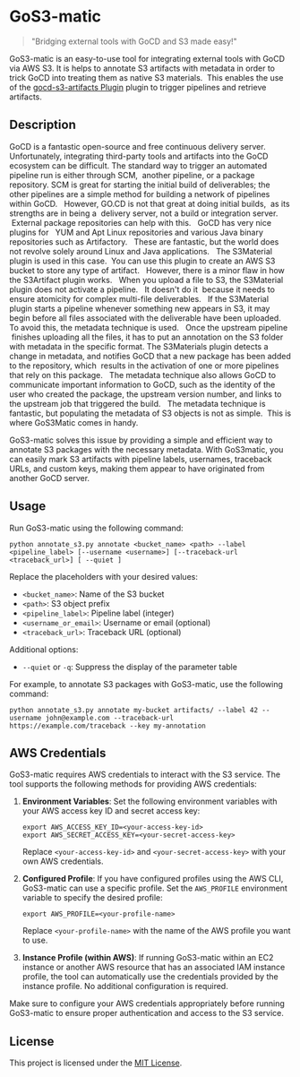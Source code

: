 # GoS3-matic



> "Bridging external tools with GoCD and S3 made easy!"



GoS3-matic is an easy-to-use tool for integrating external tools with GoCD via AWS S3. It is helps to  annotate S3 artifacts with metadata in order to trick GoCD into treating them as native S3 materials.  This enables the use of the [gocd-s3-artifacts Plugin](https://github.com/indix/gocd-s3-artifacts) plugin to trigger pipelines and retrieve artifacts.



## Description


GoCD is a fantastic open-source and free continuous delivery server. Unfortunately, integrating third-party tools and artifacts into the GoCD ecosystem can be difficult. The standard way to trigger an	automated pipeline run is either through SCM,  another pipeline, or a package repository.
SCM is great for starting the initial build of deliverables; the other pipelines are a simple method for building a network of pipelines within GoCD.  
However, GO.CD is not that great at doing initial builds,  as its strengths are in being a  delivery server, not a build or integration server.  External package repositories can help with this.  
GoCD has very nice plugins for   YUM and Apt Linux repositories and various Java binary repositories such as Artifactory.  
These are fantastic, but the world does not revolve solely around Linux and Java applications.  
The S3Material plugin is used in this case.  You can use this plugin to create an AWS S3 bucket to store any type of artifact.   However, there is a minor flaw in how the S3Artifact plugin works.  
When you upload a file to S3, the S3Material plugin does not activate a pipeline.  
It doesn't do it  because it needs to ensure atomicity for complex multi-file deliverables.  
If the S3Material plugin starts a pipeline whenever something new appears in S3, it may begin before all files associated with the deliverable have been uploaded.
To avoid this, the metadata technique is used.  
Once the upstream pipeline  finishes uploading all the files, it has to put an annotation on the S3 folder with metadata in the specific format. The S3Materials plugin detects a change in metadata, and notifies GoCD that a new package has been added to the repository, which  results in the activation of one or more pipelines that rely on this package.  
The metadata technique also allows GoCD to communicate important information to GoCD, such as the identity of the user who created the package, the upstream version number, and links to the upstream job that triggered the build.  
The metadata technique is fantastic, but populating the metadata of S3 objects is not as simple.  This is where GoS3Matic comes in handy.



GoS3-matic solves this issue by providing a simple and efficient way to annotate S3 packages with the necessary metadata. With GoS3matic, you can easily mark S3 artifacts with pipeline labels, usernames, traceback URLs, and custom keys, making them appear to have originated from another GoCD server.





## Usage



Run GoS3-matic using the following command:



```shell
python annotate_s3.py annotate <bucket_name> <path> --label <pipeline_label> [--username <username>] [--traceback-url <traceback_url>] [ --quiet ]
```

Replace the placeholders with your desired values:

- `<bucket_name>`: Name of the S3 bucket
- `<path>`: S3 object prefix
- `<pipeline_label>`: Pipeline label (integer)
- `<username_or_email>`: Username or email (optional)
- `<traceback_url>`: Traceback URL (optional)


Additional options:

- `--quiet` or `-q`: Suppress the display of the parameter table

For example, to annotate S3 packages with GoS3-matic, use the following command:

```shell
python annotate_s3.py annotate my-bucket artifacts/ --label 42 --username john@example.com --traceback-url https://example.com/traceback --key my-annotation
```


## AWS Credentials

GoS3-matic requires AWS credentials to interact with the S3 service. The tool supports the following methods for providing AWS credentials:

1. **Environment Variables**: Set the following environment variables with your AWS access key ID and secret access key:

   ```shell
   export AWS_ACCESS_KEY_ID=<your-access-key-id>
   export AWS_SECRET_ACCESS_KEY=<your-secret-access-key>
   ```

   Replace `<your-access-key-id>` and `<your-secret-access-key>` with your own AWS credentials.

2. **Configured Profile**: If you have configured profiles using the AWS CLI, GoS3-matic can use a specific profile. Set the `AWS_PROFILE` environment variable to specify the desired profile:

   ```shell
   export AWS_PROFILE=<your-profile-name>
   ```

   Replace `<your-profile-name>` with the name of the AWS profile you want to use.

3. **Instance Profile (within AWS)**: If running GoS3-matic within an EC2 instance or another AWS resource that has an associated IAM instance profile, the tool can automatically use the credentials provided by the instance profile. No additional configuration is required.

Make sure to configure your AWS credentials appropriately before running GoS3-matic to ensure proper authentication and access to the S3 service.


## License

This project is licensed under the [MIT License](LICENSE).
